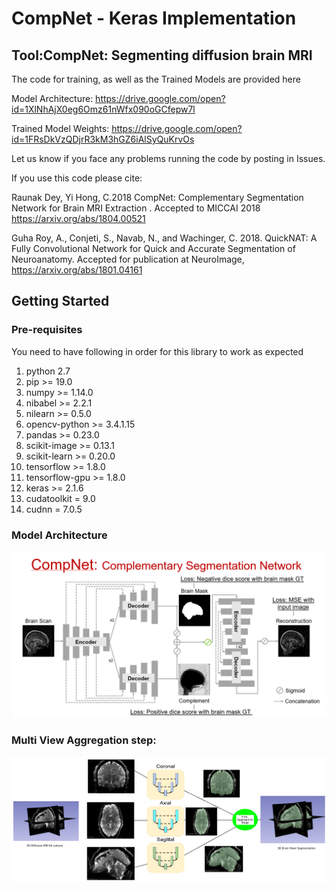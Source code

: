 # CompNet - Keras Implementation

## Tool:CompNet: Segmenting diffusion brain MRI

The code for training, as well as the Trained Models are provided here

Model Architecture: https://drive.google.com/open?id=1XlNhAjX0eg6Omz61nWfx090oGCfepw7l

Trained Model Weights: https://drive.google.com/open?id=1FRsDkVzQDjrR3kM3hGZ6iAlSyQuKrvOs

Let us know if you face any problems running the code by posting in Issues.

If you use this code please cite:

Raunak Dey, Yi Hong, C.2018 CompNet: Complementary Segmentation Network for Brain MRI Extraction . Accepted to MICCAI 2018 https://arxiv.org/abs/1804.00521

Guha Roy, A., Conjeti, S., Navab, N., and Wachinger, C. 2018. QuickNAT: A Fully Convolutional Network for Quick and Accurate Segmentation of Neuroanatomy. Accepted for publication at NeuroImage, https://arxiv.org/abs/1801.04161

## Getting Started

### Pre-requisites

You need to have following in order for this library to work as expected

1)  python 2.7
2)  pip >= 19.0
3)  numpy >= 1.14.0
4)  nibabel >= 2.2.1
5)  nilearn >= 0.5.0
6)  opencv-python >= 3.4.1.15
7)  pandas >= 0.23.0
8)  scikit-image >= 0.13.1
9)  scikit-learn >= 0.20.0
10) tensorflow >= 1.8.0
11) tensorflow-gpu >= 1.8.0
12) keras >= 2.1.6
13) cudatoolkit = 9.0
14) cudnn = 7.0.5

### Model Architecture
![Screenshot](https://github.com/SenthilCaesar/CNN-Brain-MRI-Segmentation/blob/master/CompNet%20Arch.png)


### Multi View Aggregation step:
![Screenshot](https://github.com/SenthilCaesar/CNN-Brain-MRI-Segmentation/blob/master/Multiview.png)
